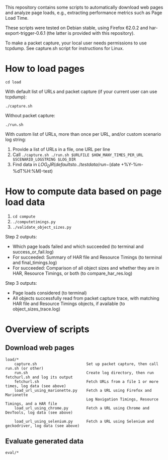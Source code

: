 This repository contains some scripts to automatically download web pages and analyze page loads, e.g., extracting performance metrics such as Page Load Time.

These scripts were tested on Debian stable, using Firefox 62.0.2 and har-export-trigger-0.6.1 (the latter is provided with this repository).

To make a packet capture, your local user needs permissions to use tcpdump.
See capture.sh script for instructions for Linux.


How to load pages
=================

`cd load`

With default list of URLs and packet capture (if your current user can use tcpdump):

`./capture.sh`

Without packet capture:

`./run.sh`

With custom list of URLs, more than once per URL, and/or custom scenario log string:

1. Provide a list of URLs in a file, one URL per line
2. Call `./capture.sh ./run.sh $URLFILE $HOW_MANY_TIMES_PER_URL $SCENARIO_LOGSTRING $LOG_DIR`
3. Find data in $LOG_DIR (defaults to ../testdata/run-$(date +%Y-%m-%dT%H:%M)-test)

How to compute data based on page load data
=================

1. `cd compute`
2. `./computetimings.py`
3. `./validate_object_sizes.py`

Step 2 outputs:
* Which page loads failed and which succeeded (to terminal and success_or_fail.log)
* For succeeded: Summary of HAR file and Resource Timings (to terminal and final_timings.log)
* For succeeded: Comparison of all object sizes and whether they are in HAR, Resource Timings, or both (to compare_har_res.log)

Step 3 outputs:
* Page loads considered (to terminal)
* All objects successfully read from packet capture trace, with matching HAR file and Resource Timings objects, if available (to object_sizes_trace.log)


Overview of scripts
===================

Download web pages
-----------

	load/*
        capture.sh                      Set up packet capture, then call run.sh (or other)
        run.sh                          Create log directory, then run fetchurl.sh and log its output
        fetchurl.sh                     Fetch URLs from a file 1 or more times, log data (see above)
        load_url_using_marionette.py    Fetch a URL using Firefox and Marionette
                                        Log Navigation Timings, Resource Timings, and a HAR file
        load_url_using_chrome.py        Fetch a URL using Chrome and DevTools, log data (see above)

        load_url_using_selenium.py      Fetch a URL using Selenium and geckodriver, log data (see above)

Evaluate generated data
------------------------

	eval/*
